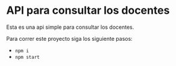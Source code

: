 # API para consultar los docentes

Esta es una api simple para consultar los docentes.

Para correr este proyecto siga los siguiente pasos:

- `npm i`
- `npm start`